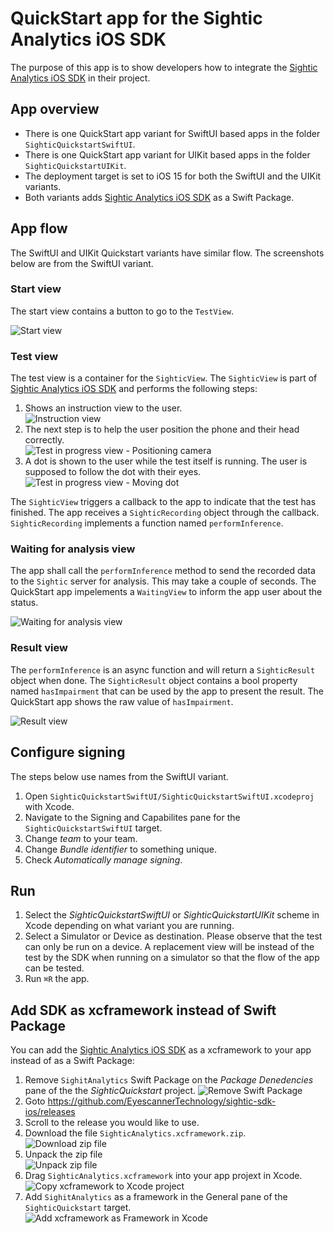 # QuickStart app for the Sightic Analytics iOS SDK

The purpose of this app is to show developers how to integrate the [Sightic Analytics iOS SDK](https://github.com/EyescannerTechnology/sightic-sdk-ios) in their project.

## App overview

* There is one QuickStart app variant for SwiftUI based apps in the folder `SighticQuickstartSwiftUI`.
* There is one QuickStart app variant for UIKit based apps in the folder `SighticQuickstartUIKit`.
* The deployment target is set to iOS 15 for both the SwiftUI and the UIKit variants.
* Both variants adds [Sightic Analytics iOS SDK](https://github.com/EyescannerTechnology/sightic-sdk-ios) as a Swift Package.

## App flow

The SwiftUI and UIKit Quickstart variants have similar flow. The screenshots below are from the SwiftUI variant.

### Start view

The start view contains a button to go to the `TestView`.

![Start view](images/1-quickstart-app-start-view.png)

### Test view

The test view is a container for the `SighticView`. The `SighticView` is part of [Sightic Analytics iOS SDK](https://github.com/EyescannerTechnology/sightic-sdk-ios) and performs the following steps:
1. Shows an instruction view to the user.<br>
   ![Instruction view](images/2-quickstart-app-instruction-view.png)
1. The next step is to help the user position the phone and their head correctly.<br>
   ![Test in progress view - Positioning camera](images/3-quickstart-app-test-in-progress-a.png)
1. A dot is shown to the user while the test itself is running. The user is supposed to follow the dot with their eyes.<br>
  ![Test in progress view - Moving dot](images/4-quickstart-app-test-in-progress-b.png)

The `SighticView` triggers a callback to the app to indicate that the test has finished. The app receives a `SighticRecording` object through the callback. `SighticRecording` implements a function named `performInference`.

### Waiting for analysis view

The app shall call the `performInference` method to send the recorded data to the `Sightic` server for analysis. This may take a couple of seconds. The QuickStart app impelements a `WaitingView` to inform the app user about the status.

![Waiting for analysis view](images/5-quickstart-app-waiting-for-analsysis.png)

### Result view

The `performInference` is an async function and will return a `SighticResult` object when done. The `SighticResult` object contains a bool property named `hasImpairment` that can be used by the app to present the result. The QuickStart app shows the raw value of `hasImpairment`.

![Result view](images/6-quickstart-app-result-view.png)

## Configure signing

The steps below use names from the SwiftUI variant.

1. Open `SighticQuickstartSwiftUI/SighticQuickstartSwiftUI.xcodeproj` with Xcode.
1. Navigate to the Signing and Capabilites pane for the `SighticQuickstartSwiftUI` target.
1. Change _team_ to your team.
1. Change _Bundle identifier_ to something unique.
1. Check _Automatically manage signing_.

## Run

1. Select the _SighticQuickstartSwiftUI_ or _SighticQuickstartUIKit_ scheme in Xcode depending on what variant you are running.
1. Select a Simulator or Device as destination. Please observe that the test can only be run on a device. A replacement view will be instead of the test by the SDK when running on a simulator so that the flow of the app can be tested.
1. Run `⌘R` the app.

## Add SDK as xcframework instead of Swift Package

You can add the [Sightic Analytics iOS SDK](https://github.com/EyescannerTechnology/sightic-sdk-ios) as a xcframework to your app instead of as a Swift Package:

1. Remove `SighitAnalytics` Swift Package on the _Package Denedencies_ pane of the the _SighticQuickstart_ project.
   ![Remove Swift Package](images/7-xcframework-quickstart-remove-swift-package.png)
1. Goto https://github.com/EyescannerTechnology/sightic-sdk-ios/releases
1. Scroll to the release you would like to use.
1. Download the file `SighticAnalytics.xcframework.zip`.<br>
   ![Download zip file](images/8-xcframework-quickstart-app-download-xcframework-zip.png)
1. Unpack the zip file<br>
   ![Unpack zip file](images/9-xcframework-quickstart-app-unpack-xcframeowrk-zip.png)
1. Drag `SighticAnalytics.xcframework` into your app projext in Xcode.<br>
   ![Copy xcframework to Xcode project](images/10-xcframework-quickstart-app-drag-xcframework-to-app.png)
1. Add `SighitAnalytics` as a framework in the General pane of the `SighticQuickstart` target.<br>
   ![Add xcframework as Framework in Xcode](images/11-xcframework-quickstart-app-add-xcframework-as-dependency.png)